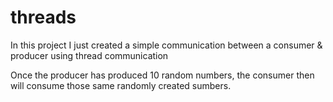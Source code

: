# threads
In this project I just created a simple communication between a consumer &amp; producer using thread communication

Once the producer has produced 10 random numbers, the consumer then will consume those same randomly created sumbers.
